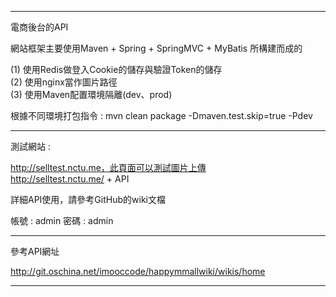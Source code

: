 ************************************************************

電商後台的API

網站框架主要使用Maven + Spring + SpringMVC + MyBatis 所構建而成的

(1) 使用Redis做登入Cookie的儲存與驗證Token的儲存
<br />
(2) 使用nginx當作圖片路徑
<br />
(3) 使用Maven配置環境隔離(dev、prod)

根據不同環境打包指令 : mvn clean package -Dmaven.test.skip=true -Pdev

************************************************************

測試網站 :

http://selltest.nctu.me，此頁面可以測試圖片上傳
<br />
http://selltest.nctu.me/ + API

詳細API使用，請參考GitHub的wiki文檔

帳號 : admin
密碼 : admin

************************************************************

參考API網址

http://git.oschina.net/imooccode/happymmallwiki/wikis/home

************************************************************